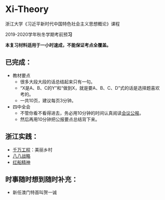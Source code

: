 # Xi-Theory
浙江大学《习近平新时代中国特色社会主义思想概论》课程

2019-2020学年秋冬学期考前预**习**

**本复习材料适用于一小时速成，不能保证考点全覆盖。**

## 已完成：
* 教材要点
  * 很多大段大段的话总结起来只有一句。
  * “X是A、B、C的Y”和“做到X，就是要A、B、C、D”式的话是选择题喜欢考的。
  * 一共10页，建议每页3分钟。
* 四中全会
  * 不管你看不看得进去，务必用10分钟的时间认真阅读[会议公报](http://www.xinhuanet.com/politics/2019-10/31/c_1125178024.htm)。
  * 然后再用10分钟把公报要点总结背下来。

## 浙江实践：
* [千万工程](http://zjnews.zjol.com.cn/zjnews/201901/t20190101_9129976.shtml)：美丽乡村
* [八八战略](https://baijiahao.baidu.com/s?id=1606328831941874383&wfr=spider&for=pc)
* [红船精神](http://dangjian.people.com.cn/n1/2017/1201/c117092-29679211.html)

## 时事随时想到随时补充：
* 新任澳门特首叫贺一诚